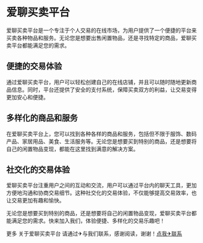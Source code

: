 # 爱聊买卖平台

爱聊买卖平台是一个专注于个人交易的在线市场，为用户提供了一个便捷的平台来买卖各种物品和服务。无论您是想要出售闲置物品，还是寻找特定的商品，爱聊买卖平台都能满足您的需求。

## 便捷的交易体验

通过爱聊买卖平台，用户可以轻松创建自己的在线店铺，并且可以随时随地更新商品信息。同时，平台还提供了安全的支付系统，保障买卖双方的利益，让交易变得更加安心和便捷。

## 多样化的商品和服务

在爱聊买卖平台上，您可以找到各种各样的商品和服务，包括但不限于服饰、数码产品、家居用品、美食、生活服务等。无论您是想要买到特别的商品，还是想要将自己的闲置物品变现，都能在这里找到满意的解决方案。

## 社交化的交易体验

爱聊买卖平台注重用户之间的互动和交流，用户可以通过平台内的聊天工具，更加方便地沟通和协商交易细节。这种社交化的交易体验，不仅能够提高交易效率，也让交易更加有趣和愉快。

无论您是想要买到特别的商品，还是想要将自己的闲置物品变现，爱聊买卖平台都能满足您的需求。快来加入我们，体验便捷、多样化的交易乐趣吧！

更多 关于爱聊买卖平台 请通过✈与我们联系，感谢阅读，谢谢！[点我✈联系](https://1.k02.cc)
